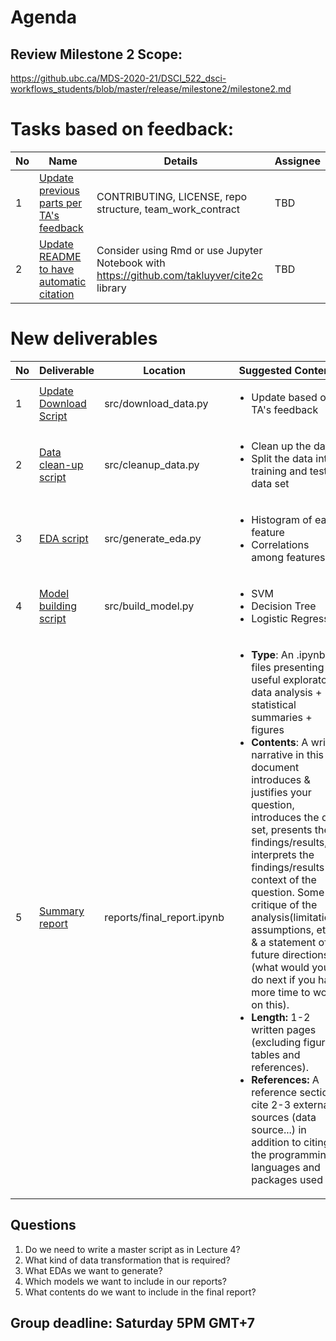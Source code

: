 # Agenda
## Review Milestone 2 Scope:
https://github.ubc.ca/MDS-2020-21/DSCI_522_dsci-workflows_students/blob/master/release/milestone2/milestone2.md

# Tasks based on feedback:
No | Name | Details | Assignee
-------|---------|---------|---------
1 | [Update previous parts per TA's feedback](https://github.com/UBC-MDS/DSCI_522_group_31/issues/23) | CONTRIBUTING, LICENSE, repo structure, team_work_contract | TBD
2 | [Update README to have automatic citation](https://github.com/UBC-MDS/DSCI_522_group_31/issues/24) | Consider using Rmd or use Jupyter Notebook with https://github.com/takluyver/cite2c library | TBD

# New deliverables
No | Deliverable | Location | Suggested Contents | Assignee
-------|---------|---------|---------|---------
1 | [Update Download Script](https://github.com/UBC-MDS/DSCI_522_group_31/issues/25) | src/download_data.py |<ul><li>Update based on TA's feedback</li></ul>|TBD
2 | [Data clean-up script](https://github.com/UBC-MDS/DSCI_522_group_31/issues/26) | src/cleanup_data.py |<ul><li>Clean up the data</li><li>Split the data into training and test data set</li></ul>|TBD
3 | [EDA script](https://github.com/UBC-MDS/DSCI_522_group_31/issues/27) | src/generate_eda.py |<ul><li>Histogram of each feature</li><li>Correlations among features</li></ul>|TBD
4 | [Model building script](https://github.com/UBC-MDS/DSCI_522_group_31/issues/28) | src/build_model.py |<ul><li>SVM</li><li>Decision Tree</li><li>Logistic Regression</li></ul>|TBD
5 | [Summary report](https://github.com/UBC-MDS/DSCI_522_group_31/issues/29) | reports/final_report.ipynb |<ul><li><b>Type</b>: An .ipynb files presenting key useful exploratory data analysis + statistical summaries + figures</li><li><b>Contents</b>: A written narrative in this document introduces & justifies your question, introduces the data set, presents the findings/results, & interprets the findings/results in context of the question. Some critique of the analysis(limitations, assumptions, etc) & a statement of future directions (what would you do next if you had more time to work on this).</li><li><b>Length:</b> 1-2 written pages (excluding figures, tables and references).</li><li><b>References:</b> A reference section & cite 2-3 external sources (data source...) in addition to citing the programming languages and packages used</li></ul>|TBD

## Questions
1. Do we need to write a master script as in Lecture 4?
2. What kind of data transformation that is required?
3. What EDAs we want to generate?
4. Which models we want to include in our reports?
5. What contents do we want to include in the final report?

## Group deadline: Saturday 5PM GMT+7
